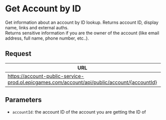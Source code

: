 # Get Account by ID
Get information about an account by ID lookup. Returns account ID, display name, links and external auths.  
Returns sensitive information if you are the owner of the account (like email address, full name, phone number, etc..).

## Request
| URL | Method |
| - | - |
| https://account-public-service-prod.ol.epicgames.com/account/api/public/account/{accountId} | `GET` |

## Parameters
- `accountId`: the account ID of the account you are getting the ID of